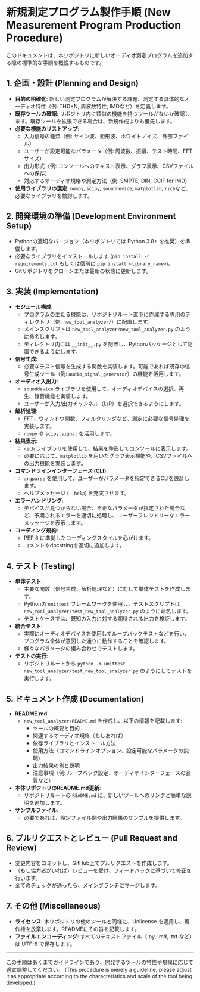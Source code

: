 # 新規測定プログラム製作手順 (New Measurement Program Production Procedure)

このドキュメントは、本リポジトリに新しいオーディオ測定プログラムを追加する際の標準的な手順を概説するものです。

## 1. 企画・設計 (Planning and Design)

-   **目的の明確化**: 新しい測定プログラムが解決する課題、測定する具体的なオーディオ特性（例: THD+N, 周波数特性, IMDなど）を定義します。
-   **既存ツールの確認**: リポジトリ内に類似の機能を持つツールがないか確認します。既存ツールを拡張できる場合は、新規作成よりも優先します。
-   **必要な機能のリストアップ**:
    -   入力信号の種類（例: サイン波、矩形波、ホワイトノイズ、外部ファイル）
    -   ユーザーが設定可能なパラメータ（例: 周波数、振幅、テスト時間、FFTサイズ）
    -   出力形式（例: コンソールへのテキスト表示、グラフ表示、CSVファイルへの保存）
    -   対応するオーディオ規格や測定方法（例: SMPTE, DIN, CCIF for IMD）
-   **使用ライブラリの選定**: `numpy`, `scipy`, `sounddevice`, `matplotlib`, `rich`など、必要なライブラリを検討します。

## 2. 開発環境の準備 (Development Environment Setup)

-   Pythonの適切なバージョン（本リポジトリでは Python 3.8+ を推奨）を準備します。
-   必要なライブラリをインストールします (`pip install -r requirements.txt` もしくは個別に `pip install <library_name>`)。
-   Gitリポジトリをクローンまたは最新の状態に更新します。

## 3. 実装 (Implementation)

-   **モジュール構成**:
    -   プログラムの主たる機能は、リポジトリルート直下に作成する専用のディレクトリ（例: `new_tool_analyzer/`）に配置します。
    -   メインスクリプトは `new_tool_analyzer/new_tool_analyzer.py` のように命名します。
    -   ディレクトリ内には `__init__.py` を配置し、Pythonパッケージとして認識できるようにします。
-   **信号生成**:
    -   必要なテスト信号を生成する関数を実装します。可能であれば既存の信号生成ツール（例: `audio_signal_generator`）の機能を活用します。
-   **オーディオ入出力**:
    -   `sounddevice` ライブラリを使用して、オーディオデバイスの選択、再生、録音機能を実装します。
    -   ユーザーが入力/出力チャンネル（L/R）を選択できるようにします。
-   **解析処理**:
    -   FFT、ウィンドウ関数、フィルタリングなど、測定に必要な信号処理を実装します。
    -   `numpy` や `scipy.signal` を活用します。
-   **結果表示**:
    -   `rich` ライブラリを使用して、結果を整形してコンソールに表示します。
    -   必要に応じて、`matplotlib` を用いたグラフ表示機能や、CSVファイルへの出力機能を実装します。
-   **コマンドラインインターフェース (CLI)**:
    -   `argparse` を使用して、ユーザーがパラメータを指定できるCLIを設計します。
    -   ヘルプメッセージ (`--help`) を充実させます。
-   **エラーハンドリング**:
    -   デバイスが見つからない場合、不正なパラメータが指定された場合など、予期されるエラーを適切に処理し、ユーザーフレンドリーなエラーメッセージを表示します。
-   **コーディング規約**:
    -   PEP 8 に準拠したコーディングスタイルを心がけます。
    -   コメントやdocstringを適切に追加します。

## 4. テスト (Testing)

-   **単体テスト**:
    -   主要な関数（信号生成、解析処理など）に対して単体テストを作成します。
    -   Pythonの `unittest` フレームワークを使用し、テストスクリプトは `new_tool_analyzer/test_new_tool_analyzer.py` のように命名します。
    -   テストケースでは、既知の入力に対する期待される出力を検証します。
-   **統合テスト**:
    -   実際にオーディオデバイスを使用してループバックテストなどを行い、プログラム全体が意図した通りに動作することを確認します。
    -   様々なパラメータの組み合わせでテストします。
-   **テストの実行**:
    -   リポジトリルートから `python -m unittest new_tool_analyzer/test_new_tool_analyzer.py` のようにしてテストを実行します。

## 5. ドキュメント作成 (Documentation)

-   **README.md**:
    -   `new_tool_analyzer/README.md` を作成し、以下の情報を記載します:
        -   ツールの概要と目的
        -   関連するオーディオ規格（もしあれば）
        -   依存ライブラリとインストール方法
        -   使用方法（コマンドラインオプション、設定可能なパラメータの説明）
        -   出力結果の例と説明
        -   注意事項（例: ループバック設定、オーディオインターフェースの品質など）
-   **本体リポジトリのREADME.md更新**:
    -   リポジトリルートの `README.md` に、新しいツールへのリンクと簡単な説明を追加します。
-   **サンプルファイル**:
    -   必要であれば、設定ファイル例や出力結果のサンプルを提供します。

## 6. プルリクエストとレビュー (Pull Request and Review)

-   変更内容をコミットし、GitHub上でプルリクエストを作成します。
-   （もし協力者がいれば）レビューを受け、フィードバックに基づいて修正を行います。
-   全てのチェックが通ったら、メインブランチにマージします。

## 7. その他 (Miscellaneous)

-   **ライセンス**: 本リポジトリの他のツールと同様に、Unlicense を適用し、著作権を放棄します。READMEにその旨を記載します。
-   **ファイルエンコーディング**: すべてのテキストファイル（.py, .md, .txt など）は UTF-8 で保存します。

---

この手順はあくまでガイドラインであり、開発するツールの特性や規模に応じて適宜調整してください。 (This procedure is merely a guideline; please adjust it as appropriate according to the characteristics and scale of the tool being developed.)
